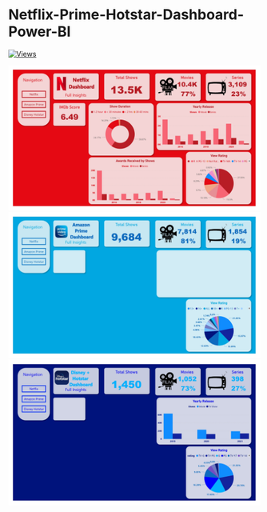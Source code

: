 # Netflix-Prime-Hotstar-Dashboard-Power-BI

[![Views](https://visitor-badge.glitch.me/badge?page_id=undiscovered-genius.undiscovered-genius/Netflix-Prime-Hotstar-Dashboard-Power-BI)](https://github.com/undiscovered-genius/Netflix-Prime-Hotstar-Dashboard-Power-BI)

<img src='Pics\1.jpg' class="center">
<img src='Pics\2.jpg' class="center">
<img src='Pics\3.jpg' class="center">

